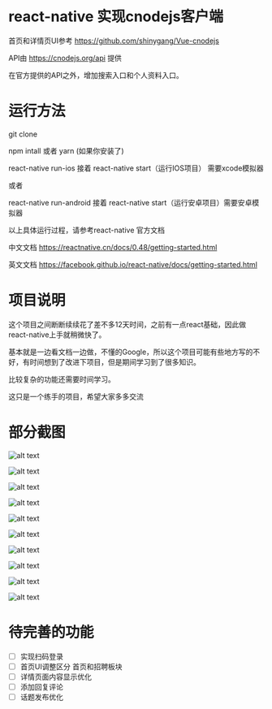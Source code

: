 # react-native 实现cnodejs客户端

首页和详情页UI参考 https://github.com/shinygang/Vue-cnodejs

API由 https://cnodejs.org/api 提供

在官方提供的API之外，增加搜索入口和个人资料入口。

# 运行方法

git clone

npm intall 或者 yarn (如果你安装了)

react-native run-ios 接着 react-native start（运行IOS项目） 需要xcode模拟器

或者 

react-native run-android 接着 react-native start（运行安卓项目）需要安卓模拟器

以上具体运行过程，请参考react-native 官方文档

中文文档 https://reactnative.cn/docs/0.48/getting-started.html

英文文档 https://facebook.github.io/react-native/docs/getting-started.html

# 项目说明

这个项目之间断断续续花了差不多12天时间，之前有一点react基础，因此做react-native上手就稍微快了。

基本就是一边看文档一边做，不懂的Google，所以这个项目可能有些地方写的不好，有时间想到了改进下项目，但是期间学习到了很多知识。

比较复杂的功能还需要时间学习。

这只是一个练手的项目，希望大家多多交流

# 部分截图

![alt text](https://github.com/linwh1115/react-native-cnodejs/blob/master/src/screenshot/511504842345_.pic_hd.jpg)

![alt text](https://github.com/linwh1115/react-native-cnodejs/blob/master/src/screenshot/521504842419_.pic_hd.jpg)

![alt text](https://github.com/linwh1115/react-native-cnodejs/blob/master/src/screenshot/531504842468_.pic.jpg)

![alt text](https://github.com/linwh1115/react-native-cnodejs/blob/master/src/screenshot/541504842490_.pic.jpg)

![alt text](https://github.com/linwh1115/react-native-cnodejs/blob/master/src/screenshot/551504842567_.pic.jpg)

![alt text](https://github.com/linwh1115/react-native-cnodejs/blob/master/src/screenshot/561504842591_.pic_hd.jpg)

![alt text](https://github.com/linwh1115/react-native-cnodejs/blob/master/src/screenshot/571504842628_.pic.jpg)

![alt text](https://github.com/linwh1115/react-native-cnodejs/blob/master/src/screenshot/581504842670_.pic.jpg)

![alt text](https://github.com/linwh1115/react-native-cnodejs/blob/master/src/screenshot/591504844116_.pic.jpg)

![alt text](https://github.com/linwh1115/react-native-cnodejs/blob/master/src/screenshot/621504844256_.pic.jpg)

# 待完善的功能

- [ ] 实现扫码登录
- [ ] 首页UI调整区分 首页和招聘板块
- [ ] 详情页面内容显示优化
- [ ] 添加回复评论
- [ ] 话题发布优化
